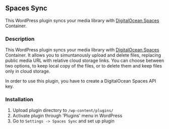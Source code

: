 ## Spaces Sync

This WordPress plugin syncs your media library with [DigitalOcean Spaces](https://m.do.co/c/8ed78a03ae44) Container.

### Description

This WordPress plugin syncs your media library with [DigitalOcean Spaces](https://m.do.co/c/8ed78a03ae44) Container. It allows you to simuntanously upload and delete files, replacing public media URL with relative cloud storage links. You can choose between two options, to keep local copy of the files, or to delete them and keep files only in cloud storage.

In order to use this plugin, you have to create a DigitalOcean Spaces API key.

### Installation

1. Upload plugin directory to `/wp-content/plugins/`
2. Activate plugin through 'Plugins' menu in WordPress
3. Go to `Settings -> Spaces Sync` and set up plugin
